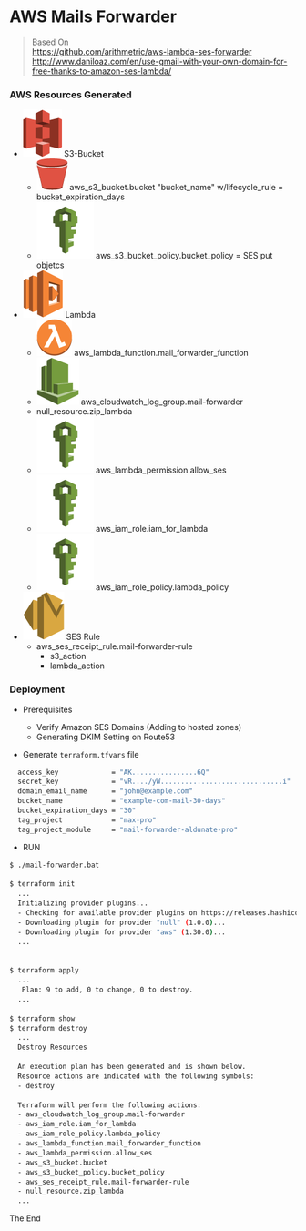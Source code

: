 # AWS Mails Forwarder

> Based On  
> https://github.com/arithmetric/aws-lambda-ses-forwarder  
> http://www.daniloaz.com/en/use-gmail-with-your-own-domain-for-free-thanks-to-amazon-ses-lambda/  

### AWS Resources Generated
* ![](icos/Storage_AmazonS3.png) S3-Bucket
  - ![](icos/Storage_AmazonS3_bucket.png) aws_s3_bucket.bucket "bucket_name" w/lifecycle_rule = bucket_expiration_days
  - ![](icos/SecurityIdentityCompliance_AWSIAM.png) aws_s3_bucket_policy.bucket_policy = SES put objetcs
* ![](icos/Compute_AWSLambda.png) Lambda 
  - ![](icos/Compute_AWSLambda_LambdaFunction.png) aws_lambda_function.mail_forwarder_function
  - ![](icos/ManagementTools_AmazonCloudWatch.png) aws_cloudwatch_log_group.mail-forwarder
  - null_resource.zip_lambda
  - ![](icos/SecurityIdentityCompliance_AWSIAM.png) aws_lambda_permission.allow_ses  
  - ![](icos/SecurityIdentityCompliance_AWSIAM.png) aws_iam_role.iam_for_lambda
  - ![](icos/SecurityIdentityCompliance_AWSIAM.png) aws_iam_role_policy.lambda_policy
* ![](icos/Messaging_AmazonSES.png) SES Rule
  - aws_ses_receipt_rule.mail-forwarder-rule
    * s3_action
    * lambda_action

### Deployment

* Prerequisites
  - Verify Amazon SES Domains (Adding to hosted zones)
  - Generating DKIM Setting on Route53

* Generate `terraform.tfvars` file
```bash
  access_key             = "AK................6Q"
  secret_key             = "vR..../yW..............................i"
  domain_email_name      = "john@example.com"
  bucket_name            = "example-com-mail-30-days"
  bucket_expiration_days = "30"
  tag_project            = "max-pro"
  tag_project_module     = "mail-forwarder-aldunate-pro"
```

* RUN
```bash
$ ./mail-forwarder.bat

$ terraform init
  ...
  Initializing provider plugins...
  - Checking for available provider plugins on https://releases.hashicorp.com...
  - Downloading plugin for provider "null" (1.0.0)...
  - Downloading plugin for provider "aws" (1.30.0)...
  ...


$ terraform apply
  ...
   Plan: 9 to add, 0 to change, 0 to destroy.
  ...

$ terraform show
$ terraform destroy
  ...
  Destroy Resources

  An execution plan has been generated and is shown below.
  Resource actions are indicated with the following symbols:
  - destroy

  Terraform will perform the following actions:
  - aws_cloudwatch_log_group.mail-forwarder
  - aws_iam_role.iam_for_lambda
  - aws_iam_role_policy.lambda_policy
  - aws_lambda_function.mail_forwarder_function
  - aws_lambda_permission.allow_ses
  - aws_s3_bucket.bucket
  - aws_s3_bucket_policy.bucket_policy
  - aws_ses_receipt_rule.mail-forwarder-rule
  - null_resource.zip_lambda  
  ...
```


The End